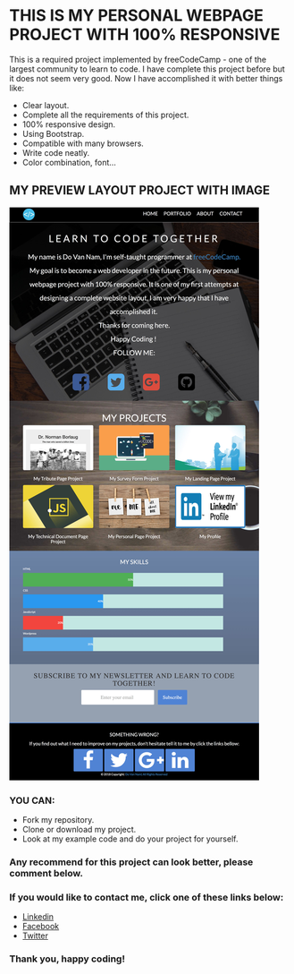 # THIS IS MY PERSONAL WEBPAGE PROJECT WITH 100% RESPONSIVE
This is a required project implemented by freeCodeCamp - one of the largest community to learn to code. I have complete this project before but it does not seem very good. Now I have accomplished it with better things like:
* Clear layout.
* Complete all the requirements of this project.
* 100% responsive design.
* Using Bootstrap.
* Compatible with many browsers.
* Write code neatly.
* Color combination, font...
## MY PREVIEW LAYOUT PROJECT WITH IMAGE
![](https://github.com/fantasy2943/my-personal-webpage-project/blob/master/preview.jpg)
### YOU CAN:
* Fork my repository.
* Clone or download my project.
* Look at my example code and do your project for yourself.
### Any recommend for this project can look better, please comment below.

### If you would like to contact me, click one of these links below:
* [Linkedin](https://www.linkedin.com/in/nam-v-do-17b0aa163/)
* [Facebook](https://facebook.com/fantasy0511/)
* [Twitter](https://twitter.com/vannam05/)
### Thank you, happy coding!
